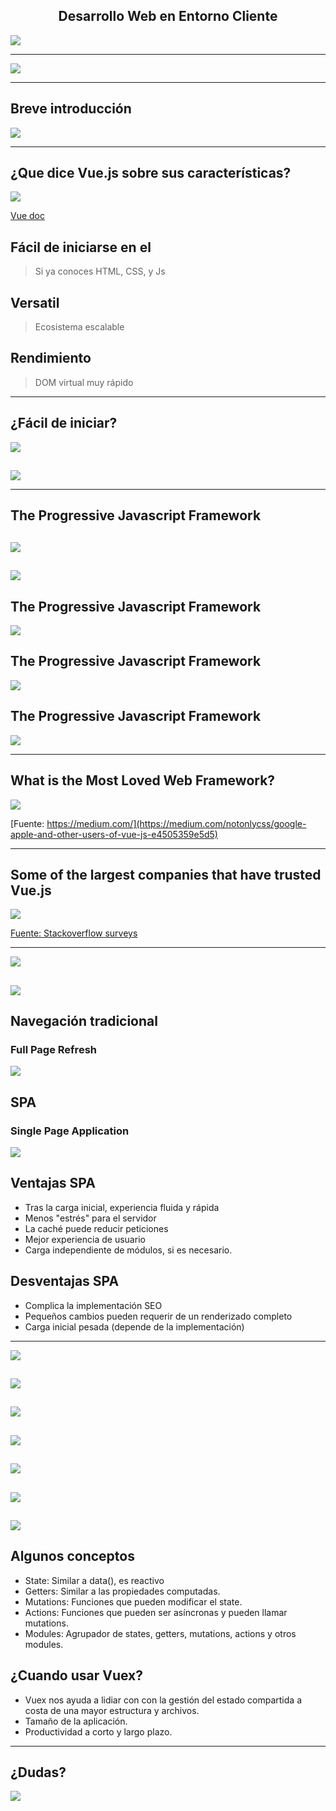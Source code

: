 <h2 class="r-fit-text" style="text-align: center"> Desarrollo Web en Entorno Cliente </h2>

<img class="r-stretch" style="text-align: center" src="assets/DWEC-cover.png">

---

<img class="r-stretch" style="text-align: center" src="assets/ud7/vuejs_.png">

---

## Breve introducción

<img class="r-stretch" style="text-align: center" src="assets/ud7/introduccion.jpg">

---

## ¿Que dice Vue.js sobre sus características?
<img class="r-stretch" style="text-align: center" src="assets/ud7/vue_doc.png">

[Vue doc](https://vuejs.org/) 


## Fácil de iniciarse en el
> Si ya conoces HTML, CSS, y Js


## Versatil
> Ecosistema escalable


## Rendimiento

> DOM virtual muy rápido

---

## ¿Fácil de iniciar?

<img class="r-stretch" style="text-align: center" src="assets/ud7/los3.png">


## 

<img class="r-stretch" style="text-align: center" src="assets/ud7/comparative.png">

---

## The Progressive Javascript Framework

##

<img class="r-stretch" style="text-align: center" src="assets/ud7/SPA.png">


##
<img class="r-stretch" style="text-align: center" src="assets/ud7/no_idea.jpg">


##

## The Progressive Javascript Framework
<img class="r-stretch" style="text-align: center" src="assets/ud7/progressive.png">


##

## The Progressive Javascript Framework
<img class="r-stretch" style="text-align: center" src="assets/ud7/progressive_1.png">


## The Progressive Javascript Framework
<img class="r-stretch" style="text-align: center" src="assets/ud7/progressive_2.png">

---

## What is the Most Loved Web Framework?

<img class="r-stretch" style="text-align: center" src="assets/ud7/Lovers.png">

[Fuente: https://medium.com/](https://medium.com/notonlycss/google-apple-and-other-users-of-vue-js-e4505359e5d5) 

---

## Some of the largest companies that have trusted Vue.js

<img class="r-stretch" style="text-align: center" src="assets/ud7/Who_use_vue.png">

[Fuente: Stackoverflow surveys](https://insights.stackoverflow.com/survey/2020#technology-most-loved-dreaded-and-wanted-web-frameworks-loved2) 

---

<img class="r-stretch" style="text-align: center" src="assets/ud7/vue_router.png">


##

<img class="r-stretch" style="text-align: center" src="assets/ud7/SPA.png">


##

## Navegación tradicional
### Full Page Refresh

<img class="r-stretch" style="text-align: center" src="assets/ud7/SPA1.png">


##

## SPA
### Single Page Application

<img class="r-stretch" style="text-align: center" src="assets/ud7/SPA2.png">


##

## Ventajas SPA
* Tras la carga inicial, experiencia fluida y rápida
* Menos "estrés" para el servidor
* La caché puede reducir peticiones
* Mejor experiencia de usuario
* Carga independiente de módulos, si es necesario.


##

## Desventajas SPA
* Complica la implementación SEO
* Pequeños cambios pueden requerir de un renderizado completo
* Carga inicial pesada (depende de la implementación)

---

<img class="r-stretch" style="text-align: center" src="assets/ud7/vuex_1.png">


##

<img class="r-stretch" style="text-align: center" src="assets/ud7/vuex_2.png">


##

<img class="r-stretch" style="text-align: center" src="assets/ud7/vuex_3.png">


##

<img class="r-stretch" style="text-align: center" src="assets/ud7/vuex_4.png">


##

<img class="r-stretch" style="text-align: center" src="assets/ud7/vuex_5.png">


##

<img class="r-stretch" style="text-align: center" src="assets/ud7/vuex_8.png">


##

<img class="r-stretch" style="text-align: center" src="assets/ud7/vuex_9.png">


##

## Algunos conceptos
* State: Similar a data(), es reactivo
* Getters: Similar a las propiedades computadas.
* Mutations: Funciones que pueden modificar el state.
* Actions: Funciones que pueden ser asíncronas y pueden llamar mutations.
* Modules: Agrupador de states, getters, mutations, actions y otros modules.


##

## ¿Cuando usar Vuex?

* Vuex nos ayuda a lidiar con con la gestión del estado compartida a costa de una mayor estructura y archivos.
* Tamaño de la aplicación.
* Productividad a corto y largo plazo.

---

## 

## ¿Dudas?
<img class="r-stretch" style="text-align: center" src="assets/ud7/doubt-support-header.png">
